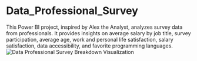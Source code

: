 # Data_Professional_Survey
This Power BI project, inspired by Alex the Analyst, analyzes survey data from professionals. It provides insights on average salary by job title, survey participation, average age, work and personal life satisfaction, salary satisfaction, data accessibility, and favorite programming languages.
![Data Professional Survey Breakdown Visualization](https://github.com/kshamajain0210/Data_Professional_Survey/assets/62696604/61b3cc3c-e6e5-4520-8af6-afb7c577b4a4)
